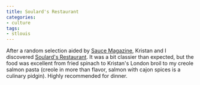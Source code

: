 ```yaml
---
title: Soulard's Restaurant
categories:
- culture
tags:
- stlouis
---
```


After a random selection aided by [Sauce Magazine][1], Kristan and I discovered [Soulard's Restaurant][2].  It was a bit classier than expected, but the food was excellent from fried spinach to Kristan's London broil to my creole salmon pasta (creole in more than flavor, salmon with cajon spices is a culinary pidgin).  Highly recommended for dinner.

   [1]: http://www.saucecafe.com/
   [2]: http://www.soulards.com/

